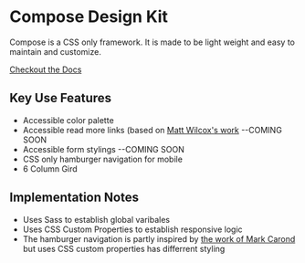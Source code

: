 # Compose Design Kit

Compose is a CSS only framework. It is made to be light weight and easy to maintain and customize. 

[Checkout the Docs](https://zoracabrera.com/compose-framework/)

## Key Use Features
* Accessible color palette
* Accessible read more links (based on [Matt Wilcox's work](https://mattwilcox.net/web-development/responsive-and-accessible-more-links) --COMING SOON
* Accessible form stylings --COMING SOON
* CSS only hamburger navigation for mobile
* 6 Column Gird

## Implementation Notes
* Uses Sass to establish global varibales
* Uses CSS Custom Properties to establish responsive logic
* The hamburger navigation is partly inspired by [the work of Mark Carond](https://medium.com/@heyoka/responsive-pure-css-off-canvas-hamburger-menu-aebc8d11d793) but uses CSS custom properties has differrent styling